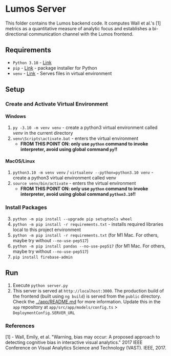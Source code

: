 # Lumos Server

This folder contains the Lumos backend code. It computes Wall et al.'s \[1\] metrics as a quantitative measure of analytic focus and establishes a bi-directional communication channel with the Lumos frontend.

## Requirements

- `Python 3.10` - [Link](https://www.python.org/)
- `pip` - [Link](https://pypi.org/project/pip/) - package installer for Python
- `venv` - [Link](https://docs.python.org/3/library/venv.html) - Serves files in virtual environment

## Setup

### Create and Activate Virtual Environment

#### Windows
1. `py -3.10 -m venv venv` - create a python3 virtual environment called _venv_ in the current directory
2. `venv\Scripts\activate.bat` - enters the virtual environment
   - **FROM THIS POINT ON: only use `python` command to invoke interpreter, avoid using global command `py`!!**

#### MacOS/Linux
1. `python3.10 -m venv venv` / `virtualenv --python=python3.10 venv` - create a python3 virtual environment called venv
2. `source venv/bin/activate` - enters the virtual environment
   - **FROM THIS POINT ON: only use `python` command to invoke interpreter, avoid using global command `python3.10`!!**

### Install Packages
3. `python -m pip install --upgrade pip setuptools wheel`
4. `python -m pip install -r requirements.txt` - installs required libraries local to this project environment
5. `python -m pip install -r requirements.txt` (for M1 Mac. For others, maybe try without `--no-use-pep517`)
6. `python -m pip install pandas --no-use-pep517` (for M1 Mac. For others, maybe try without `--no-use-pep517`)
7. `pip install firebase-admin`

## Run

1. Execute `python server.py`
2. This server is served at `http://localhost:3000`. The production build of the frontend (built using `ng build`) is served from the `public` directory. Check the [../app/README.md](../app/README.md) for more information. Update this in the `app` repository at `app/src/app/models/config.ts` > `DeploymentConfig.SERVER_URL`


### References
\[1\] - Wall, Emily, et al. "Warning, bias may occur: A proposed approach to detecting cognitive bias in interactive visual analytics." 2017 IEEE Conference on Visual Analytics Science and Technology (VAST). IEEE, 2017.
